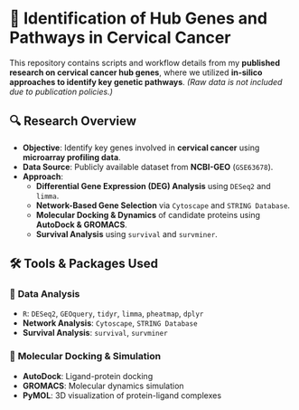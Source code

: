 # 🧬 Identification of Hub Genes and Pathways in Cervical Cancer

This repository contains scripts and workflow details from my **published research on cervical cancer hub genes**, where we utilized **in-silico approaches to identify key genetic pathways**. *(Raw data is not included due to publication policies.)*

## 🔍 Research Overview
- **Objective**: Identify key genes involved in **cervical cancer** using **microarray profiling data**.
- **Data Source**: Publicly available dataset from **NCBI-GEO** (`GSE63678`).
- **Approach**:
  - **Differential Gene Expression (DEG) Analysis** using `DESeq2` and `limma`.
  - **Network-Based Gene Selection** via `Cytoscape` and `STRING Database`.
  - **Molecular Docking & Dynamics** of candidate proteins using **AutoDock & GROMACS**.
  - **Survival Analysis** using `survival` and `survminer`.

## 🛠 Tools & Packages Used
### 🔹 **Data Analysis**
- `R`: `DESeq2`, `GEOquery`, `tidyr`, `limma`, `pheatmap`, `dplyr`
- **Network Analysis**: `Cytoscape`, `STRING Database`
- **Survival Analysis**: `survival`, `survminer`

### 🔹 **Molecular Docking & Simulation**
- **AutoDock**: Ligand-protein docking
- **GROMACS**: Molecular dynamics simulation
- **PyMOL**: 3D visualization of protein-ligand complexes
